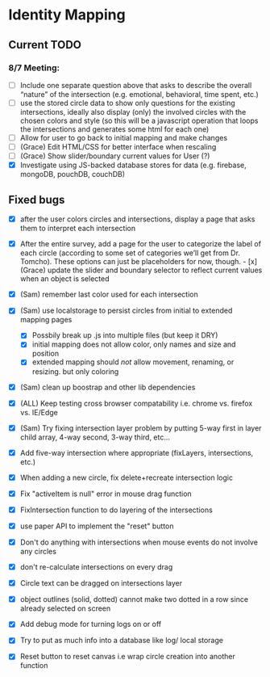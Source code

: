 # Identity Mapping

## Current TODO

### 8/7 Meeting:
  - [ ] Include one separate question above that asks to describe the overall “nature” of the intersection (e.g. emotional, behavioral, time spent, etc.)
  - [ ] use the stored circle data to show only questions for the existing intersections, ideally also display (only) the involved circles with the chosen colors and style (so this will be a javascript operation that loops the intersections and generates some html for each one)
  - [ ] Allow for user to go back to initial mapping and make changes
  - [ ] (Grace) Edit HTML/CSS for better interface when rescaling
  - [ ] (Grace) Show slider/boundary current values for User (?)
  - [x] Investigate using JS-backed database stores for data (e.g. firebase, mongoDB, pouchDB, couchDB)

## Fixed bugs
   - [x] after the user colors circles and intersections, display a page that asks them to interpret each intersection
   - [x] After the entire survey, add a page for the user to categorize the label of each circle (according to some set of categories we’ll get from Dr. Tomcho). These options can just be placeholders for now, though. - [x] (Grace) update the slider and boundary selector to reflect current values when an object is selected
  - [x] (Sam) remember last color used for each intersection
  - [x] (Sam) use localstorage to persist circles from initial to extended mapping pages
    - [x] Possbily break up .js into multiple files (but keep it DRY)
    - [x] initial mapping does not allow color, only names and size and position
    - [x] extended mapping should *not* allow movement, renaming, or resizing. but only coloring 
  - [x] (Sam) clean up boostrap and other lib dependencies
  - [x] (ALL) Keep testing cross browser compatability i.e. chrome vs. firefox vs. IE/Edge
  - [x] (Sam) Try fixing intersection layer problem by putting 5-way first in layer child array, 4-way second, 3-way third, etc...
  - [x] Add five-way intersection where appropriate (fixLayers, intersections, etc.)
  - [x] When adding a new circle, fix delete+recreate intersection logic
  - [x] Fix "activeItem is null" error in mouse drag function
  - [x] FixIntersection function to do layering of the intersections
  - [x] use paper API to implement the "reset" button
  - [x] Don't do anything with intersections when mouse events do not involve any circles
  - [x] don't re-calculate intersections on every drag
  - [x] Circle text can be dragged on intersections layer
  - [x] object outlines (solid, dotted) cannot make two dotted in a row since already selected on screen
  - [x] Add debug mode for turning logs on or off
  - [x] Try to put as much info into a database like log/ local storage
  - [x] Reset button to reset canvas i.e wrap circle creation into another function

